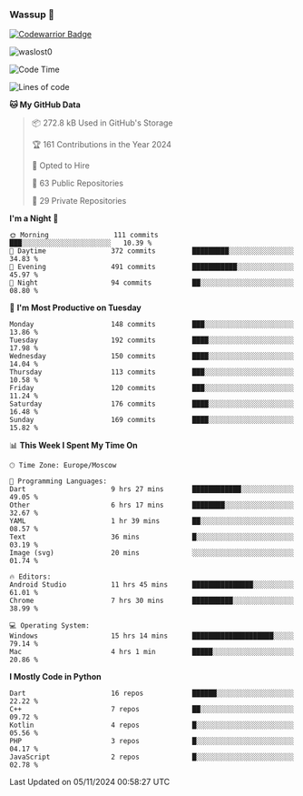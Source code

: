 ### Wassup 👋

[![Codewarrior Badge](https://www.codewars.com/users/waslost/badges/small)](https://www.codewars.com/users/waslost)

<p align="left"> <img src="https://komarev.com/ghpvc/?username=waslost0" alt="waslost0" /></p>

<!--START_SECTION:waka-->
![Code Time](http://img.shields.io/badge/Code%20Time-5%2C011%20hrs%2023%20mins-blue)

![Lines of code](https://img.shields.io/badge/From%20Hello%20World%20I%27ve%20Written-1.5%20million%20lines%20of%20code-blue)

**🐱 My GitHub Data** 

> 📦 272.8 kB Used in GitHub's Storage 
 > 
> 🏆 161 Contributions in the Year 2024
 > 
> 💼 Opted to Hire
 > 
> 📜 63 Public Repositories 
 > 
> 🔑 29 Private Repositories 
 > 
**I'm a Night 🦉** 

```text
🌞 Morning                111 commits         ███░░░░░░░░░░░░░░░░░░░░░░   10.39 % 
🌆 Daytime                372 commits         █████████░░░░░░░░░░░░░░░░   34.83 % 
🌃 Evening                491 commits         ███████████░░░░░░░░░░░░░░   45.97 % 
🌙 Night                  94 commits          ██░░░░░░░░░░░░░░░░░░░░░░░   08.80 % 
```
📅 **I'm Most Productive on Tuesday** 

```text
Monday                   148 commits         ███░░░░░░░░░░░░░░░░░░░░░░   13.86 % 
Tuesday                  192 commits         ████░░░░░░░░░░░░░░░░░░░░░   17.98 % 
Wednesday                150 commits         ████░░░░░░░░░░░░░░░░░░░░░   14.04 % 
Thursday                 113 commits         ███░░░░░░░░░░░░░░░░░░░░░░   10.58 % 
Friday                   120 commits         ███░░░░░░░░░░░░░░░░░░░░░░   11.24 % 
Saturday                 176 commits         ████░░░░░░░░░░░░░░░░░░░░░   16.48 % 
Sunday                   169 commits         ████░░░░░░░░░░░░░░░░░░░░░   15.82 % 
```


📊 **This Week I Spent My Time On** 

```text
🕑︎ Time Zone: Europe/Moscow

💬 Programming Languages: 
Dart                     9 hrs 27 mins       ████████████░░░░░░░░░░░░░   49.05 % 
Other                    6 hrs 17 mins       ████████░░░░░░░░░░░░░░░░░   32.67 % 
YAML                     1 hr 39 mins        ██░░░░░░░░░░░░░░░░░░░░░░░   08.57 % 
Text                     36 mins             █░░░░░░░░░░░░░░░░░░░░░░░░   03.19 % 
Image (svg)              20 mins             ░░░░░░░░░░░░░░░░░░░░░░░░░   01.74 % 

🔥 Editors: 
Android Studio           11 hrs 45 mins      ███████████████░░░░░░░░░░   61.01 % 
Chrome                   7 hrs 30 mins       ██████████░░░░░░░░░░░░░░░   38.99 % 

💻 Operating System: 
Windows                  15 hrs 14 mins      ████████████████████░░░░░   79.14 % 
Mac                      4 hrs 1 min         █████░░░░░░░░░░░░░░░░░░░░   20.86 % 
```

**I Mostly Code in Python** 

```text
Dart                     16 repos            ██████░░░░░░░░░░░░░░░░░░░   22.22 % 
C++                      7 repos             ██░░░░░░░░░░░░░░░░░░░░░░░   09.72 % 
Kotlin                   4 repos             █░░░░░░░░░░░░░░░░░░░░░░░░   05.56 % 
PHP                      3 repos             █░░░░░░░░░░░░░░░░░░░░░░░░   04.17 % 
JavaScript               2 repos             █░░░░░░░░░░░░░░░░░░░░░░░░   02.78 % 
```




 Last Updated on 05/11/2024 00:58:27 UTC
<!--END_SECTION:waka-->

